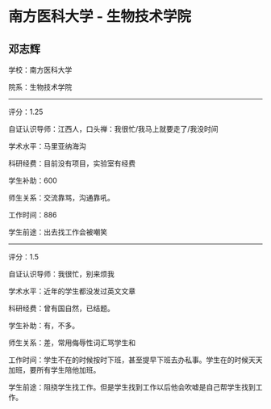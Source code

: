 # 南方医科大学 - 生物技术学院

## 邓志辉

学校：南方医科大学

院系：生物技术学院

* * *

评分：1.25

自证认识导师：江西人，口头禅：我很忙/我马上就要走了/我没时间

学术水平：马里亚纳海沟

科研经费：目前没有项目，实验室有经费

学生补助：600

师生关系：交流靠骂，沟通靠吼。

工作时间：886

学生前途：出去找工作会被嘲笑

* * *

评分：1.5

自证认识导师：我很忙，别来烦我

学术水平：近年的学生都没发过英文文章

科研经费：曾有国自然，已结题。

学生补助：有，不多。

师生关系：差，常用侮辱性词汇骂学生和

工作时间：学生不在的时候按时下班，甚至提早下班去办私事。学生在的时候天天加班，要所有学生陪他加班。

学生前途：阻挠学生找工作。但是学生找到工作以后他会吹嘘是自己帮学生找到工作。